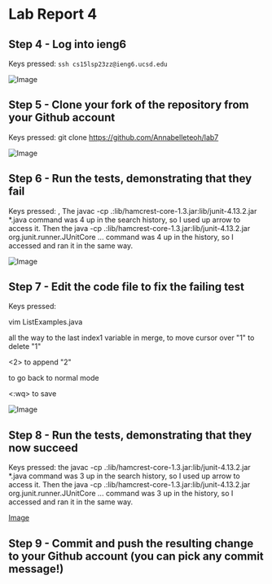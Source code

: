 # Lab Report 4


## Step 4 - Log into ieng6

Keys pressed: `ssh cs15lsp23zz@ieng6.ucsd.edu`

![Image](https://github.com/Annabelleteoh/at.github.io/blob/main/login%20to%20ieng6%20w:o%20password.png)

## Step 5 - Clone your fork of the repository from your Github account
Keys pressed: <Command-C> git clone https://github.com/Annabelleteoh/lab7
 
![Image](https://github.com/Annabelleteoh/at.github.io/blob/main/git%20clone.png) 
  
## Step 6 - Run the tests, demonstrating that they fail
Keys pressed: <up><up><up><up><enter>, <up><up><up><up><enter> The javac -cp .:lib/hamcrest-core-1.3.jar:lib/junit-4.13.2.jar *.java command was 4 up in the search history, so I used up arrow to access it. Then the java -cp .:lib/hamcrest-core-1.3.jar:lib/junit-4.13.2.jar org.junit.runner.JUnitCore ... command was 4 up in the history, so I accessed and ran it in the same way.
  
![Image](https://github.com/Annabelleteoh/at.github.io/blob/main/test%20failure.png)
  
## Step 7 - Edit the code file to fix the failing test
Keys pressed: 
  
vim ListExamples.java <enter> 
  
<down> all the way to the last index1 variable in merge, <right><right><right><right><right><right> to move cursor over "1" <x> to delete "1"

<a> <2> to append "2"
  
<esc> to go back to normal mode
  
<:wq> to save
 
 ![Image](https://github.com/Annabelleteoh/at.github.io/blob/main/file%20changes.png)
  
## Step 8 - Run the tests, demonstrating that they now succeed
  
Keys pressed: <up><up><up><enter> the javac -cp .:lib/hamcrest-core-1.3.jar:lib/junit-4.13.2.jar *.java command was 3 up in the search history, so I used up arrow to access it. Then the java -cp .:lib/hamcrest-core-1.3.jar:lib/junit-4.13.2.jar org.junit.runner.JUnitCore ... command was 3 up in the history, so I accessed and ran it in the same way.
  
[Image](https://github.com/Annabelleteoh/at.github.io/blob/main/test%20sucess.png)

## Step 9 - Commit and push the resulting change to your Github account (you can pick any commit message!)

